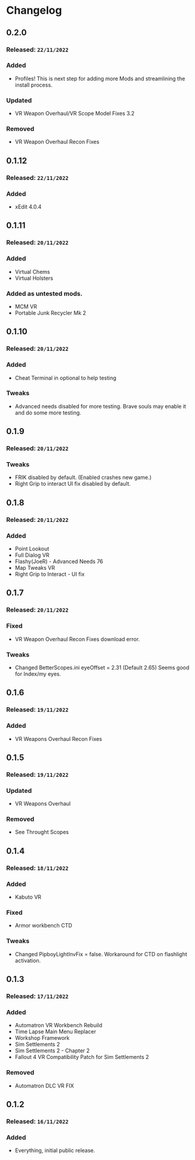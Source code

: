 # Changelog

## 0.2.0

### Released: `22/11/2022`

### Added

- Profiles! This is next step for adding more Mods and streamlining the install process.

### Updated

- VR Weapon Overhaul/VR Scope Model Fixes 3.2

### Removed

- VR Weapon Overhaul Recon Fixes

## 0.1.12

### Released: `22/11/2022`

### Added

- xEdit 4.0.4

## 0.1.11

### Released: `20/11/2022`

### Added

- Virtual Chems
- Virtual Holsters

### Added as untested mods.

- MCM VR
- Portable Junk Recycler Mk 2 

## 0.1.10

### Released: `20/11/2022`

### Added

- Cheat Terminal in optional to help testing

### Tweaks

- Advanced needs disabled for more testing. Brave souls may enable it and do some more testing.

## 0.1.9

### Released: `20/11/2022`

### Tweaks

- FRIK disabled by default. (Enabled crashes new game.)
- Right Grip to interact UI fix disabled by default.

## 0.1.8

### Released: `20/11/2022`

### Added

- Point Lookout
- Full Dialog VR
- Flashy(JoeR) - Advanced Needs 76
- Map Tweaks VR
- Right Grip to Interact - UI fix

## 0.1.7

### Released: `20/11/2022`

### Fixed

- VR Weapon Overhaul Recon Fixes download error.

### Tweaks

- Changed BetterScopes.ini eyeOffset = 2.31 (Default 2.65) Seems good for Index/my eyes.

## 0.1.6

### Released: `19/11/2022`

### Added

- VR Weapons Overhaul Recon Fixes

## 0.1.5

### Released: `19/11/2022`

### Updated

- VR Weapons Overhaul

### Removed

- See Throught Scopes

## 0.1.4

### Released: `18/11/2022`

### Added

- Kabuto VR

### Fixed

- Armor workbench CTD

### Tweaks

- Changed PipboyLightInvFix = false. Workaround for CTD on flashlight activation.

## 0.1.3

### Released: `17/11/2022`

### Added

- Automatron VR Workbench Rebuild
- Time Lapse Main Menu Replacer
- Workshop Framework
- Sim Settlements 2
- Sim Settlements 2 - Chapter 2
- Fallout 4 VR Compatibility Patch for Sim Settlements 2

### Removed

- Automatron DLC VR FIX

## 0.1.2

### Released: `16/11/2022`

### Added

- Everything, initial public release.
